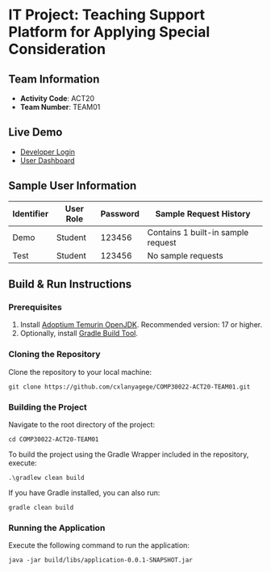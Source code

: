 # IT Project: Teaching Support Platform for Applying Special Consideration

## Team Information
- **Activity Code**: ACT20
- **Team Number**: TEAM01

## Live Demo
- [Developer Login](http://121.41.46.143:8081/login.html)
- [User Dashboard](http://121.41.46.143:8081/profile.html)

## Sample User Information
| Identifier | User Role | Password | Sample Request History |
|------------|-----------|----------|------------------------|
| Demo       | Student   | 123456   | Contains 1 built-in sample request |
| Test       | Student   | 123456   | No sample requests      |

## Build & Run Instructions

### Prerequisites
1. Install [Adoptium Temurin OpenJDK](https://adoptium.net/zh-CN/temurin/releases/). Recommended version: 17 or higher.
2. Optionally, install [Gradle Build Tool](https://gradle.org/install/).

### Cloning the Repository
Clone the repository to your local machine:

```
git clone https://github.com/cxlanyagege/COMP30022-ACT20-TEAM01.git
```

### Building the Project
Navigate to the root directory of the project:

```
cd COMP30022-ACT20-TEAM01
```

To build the project using the Gradle Wrapper included in the repository, execute:

```
.\gradlew clean build
```

If you have Gradle installed, you can also run:

```
gradle clean build
```

### Running the Application
Execute the following command to run the application:

```
java -jar build/libs/application-0.0.1-SNAPSHOT.jar
```
